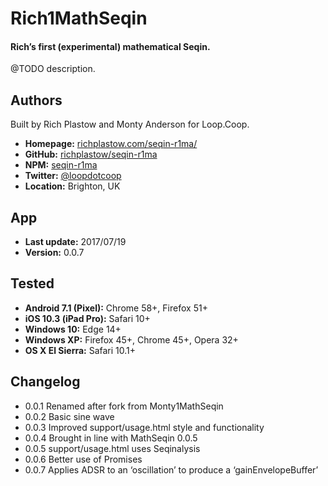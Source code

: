 # Rich1MathSeqin

#### Rich’s first (experimental) mathematical Seqin.

@TODO description.


Authors
-------
Built by Rich Plastow and Monty Anderson for Loop.Coop.

+ __Homepage:__     [richplastow.com/seqin-r1ma/](http://richplastow.com/seqin-r1ma/)
+ __GitHub:__       [richplastow/seqin-r1ma](https://github.com/richplastow/seqin-r1ma)
+ __NPM:__          [seqin-r1ma](https://www.npmjs.com/package/seqin-r1ma)
+ __Twitter:__      [@loopdotcoop](https://twitter.com/loopdotcoop)
+ __Location:__     Brighton, UK


App
---
+ __Last update:__  2017/07/19
+ __Version:__      0.0.7


Tested
------
+ __Android 7.1 (Pixel):__  Chrome 58+, Firefox 51+
+ __iOS 10.3 (iPad Pro):__  Safari 10+
+ __Windows 10:__           Edge 14+
+ __Windows XP:__           Firefox 45+, Chrome 45+, Opera 32+
+ __OS X El Sierra:__       Safari 10.1+


Changelog
---------
+ 0.0.1       Renamed after fork from Monty1MathSeqin
+ 0.0.2       Basic sine wave
+ 0.0.3       Improved support/usage.html style and functionality
+ 0.0.4       Brought in line with MathSeqin 0.0.5
+ 0.0.5       support/usage.html uses Seqinalysis
+ 0.0.6       Better use of Promises
+ 0.0.7       Applies ADSR to an ‘oscillation’ to produce a ‘gainEnvelopeBuffer’

